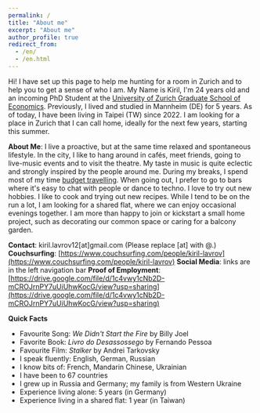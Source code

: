 ```yaml
---
permalink: /
title: "About me"
excerpt: "About me"
author_profile: true
redirect_from: 
  - /en/
  - /en.html
---
```


Hi! I have set up this page to help me hunting for a room in Zurich and to help you to get a sense of who I am.
My Name is Kiril, I'm 24 years old and an incoming PhD Student at the [University of Zurich Graduate School of Economics](https://www.econ.uzh.ch/en/study/phd/zurichgse.html). Previously, I lived and studied in Mannheim (DE) for 5 years. As of today, I have been living in Taipei (TW) since 2022. I am looking for a place in Zurich that I can call home, ideally for the next few years, starting this summer.

**About Me**: I live a proactive, but at the same time relaxed and spontaneous lifestyle. In the city, I like to hang around in cafés, meet friends, going to live-music events and to visit the theatre. My taste in music is quite eclectic and strongly inspired by the people around me. During my breaks, I spend most of my time [budget travelling](https://klavrov98.github.io/travel/). When going out, I prefer to go to bars where it's easy to chat with people or dance to techno. I love to try out new hobbies. I like to cook and trying out new recipes. While I tend to be on the run a lot, I am looking for a shared flat, where we can enjoy occasional evenings together. I am more than happy to join or kickstart a small home project, such as decorating our common space or caring for a balcony garden.

**Contact**: kiril.lavrov12[at]gmail.com    (Please replace [at] with @.)
**Couchsurfing**: [https://www.couchsurfing.com/people/kiril-lavrov](https://www.couchsurfing.com/people/kiril-lavrov)
**Social Media**: links are in the left navigation bar
**Proof of Employment**: [https://drive.google.com/file/d/1c4vwy1cNb2D-mCROJrnPY7uUiUhwKocG/view?usp=sharing](https://drive.google.com/file/d/1c4vwy1cNb2D-mCROJrnPY7uUiUhwKocG/view?usp=sharing)

**Quick Facts** 
- Favourite Song: _We Didn't Start the Fire_ by Billy Joel
- Favorite Book: _Livro do Desassossego_ by Fernando Pessoa
- Favourite Film: _Stalker_ by Andrei Tarkovsky
- I speak fluently: English, German, Russian
- I know bits of: French, Mandarin Chinese, Ukrainian
- I have been to 67 countries 
- I grew up in Russia and Germany; my family is from Western Ukraine
- Experience living alone: 5 years (in Germany)
- Experience living in a shared flat: 1 year (in Taiwan)





